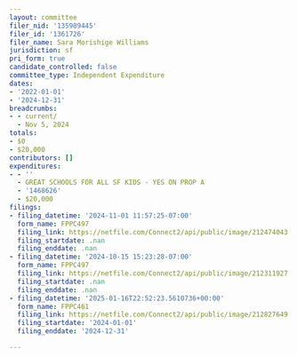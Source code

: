 ```yaml
---
layout: committee
filer_nid: '135989445'
filer_id: '1361726'
filer_name: Sara Morishige Williams
jurisdiction: sf
pri_form: true
candidate_controlled: false
committee_type: Independent Expenditure
dates:
- '2022-01-01'
- '2024-12-31'
breadcrumbs:
- - current/
  - Nov 5, 2024
totals:
- $0
- $20,000
contributors: []
expenditures:
- - ''
  - GREAT SCHOOLS FOR ALL SF KIDS - YES ON PROP A
  - '1468626'
  - $20,000
filings:
- filing_datetime: '2024-11-01 11:57:25-07:00'
  form_name: FPPC497
  filing_link: https://netfile.com/Connect2/api/public/image/212474043
  filing_startdate: .nan
  filing_enddate: .nan
- filing_datetime: '2024-10-15 15:23:28-07:00'
  form_name: FPPC497
  filing_link: https://netfile.com/Connect2/api/public/image/212311927
  filing_startdate: .nan
  filing_enddate: .nan
- filing_datetime: '2025-01-16T22:52:23.5610736+00:00'
  form_name: FPPC461
  filing_link: https://netfile.com/Connect2/api/public/image/212827649
  filing_startdate: '2024-01-01'
  filing_enddate: '2024-12-31'

---
```

